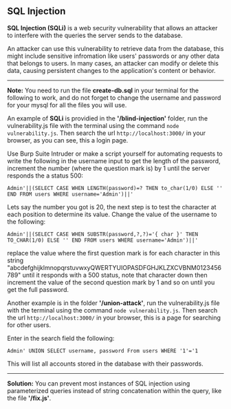 ## SQL Injection

**SQL Injection (SQLi)** is a web security vulnerability that allows an attacker to interfere with the queries the server sends to the database.

An attacker can use this vulnerability to retrieve data from the database, this might include sensitive infromation like users' passwords or any other data that belongs to users. In many cases, an attacker can modify or delete this data, causing persistent changes to the application's content or behavior.

---

**Note:** You need to run the file **create-db.sql** in your terminal for the following to work, and do not forget to change the username and password for your mysql for all the files you will use.


An example of **SQLi** is providied in the **'/blind-injection'** folder, run the vulnerability.js file with the terminal using the command `node vulnerability.js`. Then search the url `http://localhost:3000/` in your browser, as you can see, this a login page.

Use Burp Suite Intruder or make a script yourself for automating requests to write the following in the username input to get the length of the password, increment the number (where the question mark is) by 1 until the server responds the a status 500:

`Admin'||(SELECT CASE WHEN LENGTH(password)=? THEN to_char(1/0) ELSE '' END FROM users WHERE username='Admin')||'`

Lets say the number you got is 20, the next step is to test the character at each position to determine its value. Change the value of the username to the following:

`Admin'||(SELECT CASE WHEN SUBSTR(password,?,?)='{ char }' THEN TO_CHAR(1/0) ELSE '' END FROM users WHERE username='Admin')||'`

replace the value where the first question mark is for each character in this string "abcdefghijklmnopqrstuvwxyQWERTYUIOPASDFGHJKLZXCVBNM0123456789" until it responds with a 500 status, note that character down then increment the value of the second question mark by 1 and so on until you get the full password.


Another example is in the folder **'/union-attack'**, run the vulnerability.js file with the terminal using the command `node vulnerability.js`. Then search the url `http://localhost:3000/` in your browser, this is a page for searching for other users.

Enter in the search field the following:

`Admin' UNION SELECT username, password From users WHERE '1'='1`

This will list all accounts stored in the database with their passwords.

---

**Solution:** You can prevent most instances of SQL injection using parameterized queries instead of string concatenation within the query, like the file **'/fix.js'**.